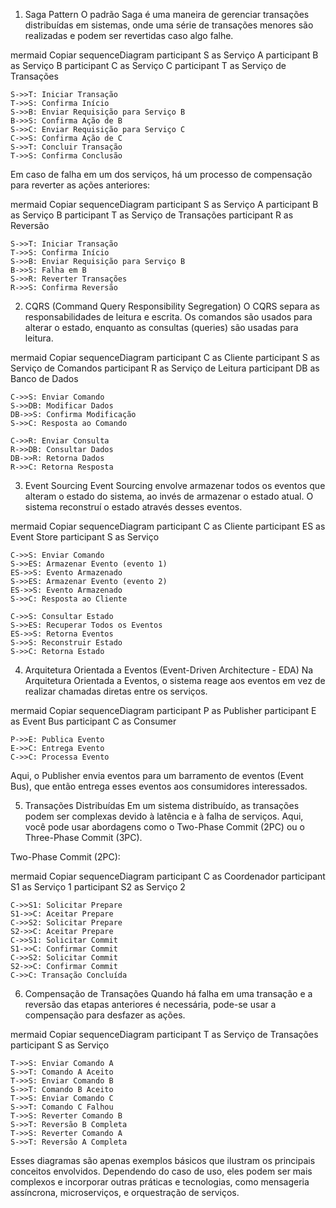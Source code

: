1. Saga Pattern
O padrão Saga é uma maneira de gerenciar transações distribuídas em sistemas, onde uma série de transações menores são realizadas e podem ser revertidas caso algo falhe.

mermaid
Copiar
sequenceDiagram
    participant S as Serviço A
    participant B as Serviço B
    participant C as Serviço C
    participant T as Serviço de Transações

    S->>T: Iniciar Transação
    T->>S: Confirma Início
    S->>B: Enviar Requisição para Serviço B
    B->>S: Confirma Ação de B
    S->>C: Enviar Requisição para Serviço C
    C->>S: Confirma Ação de C
    S->>T: Concluir Transação
    T->>S: Confirma Conclusão
Em caso de falha em um dos serviços, há um processo de compensação para reverter as ações anteriores:

mermaid
Copiar
sequenceDiagram
    participant S as Serviço A
    participant B as Serviço B
    participant T as Serviço de Transações
    participant R as Reversão

    S->>T: Iniciar Transação
    T->>S: Confirma Início
    S->>B: Enviar Requisição para Serviço B
    B->>S: Falha em B
    S->>R: Reverter Transações
    R->>S: Confirma Reversão
2. CQRS (Command Query Responsibility Segregation)
O CQRS separa as responsabilidades de leitura e escrita. Os comandos são usados para alterar o estado, enquanto as consultas (queries) são usadas para leitura.

mermaid
Copiar
sequenceDiagram
    participant C as Cliente
    participant S as Serviço de Comandos
    participant R as Serviço de Leitura
    participant DB as Banco de Dados

    C->>S: Enviar Comando
    S->>DB: Modificar Dados
    DB->>S: Confirma Modificação
    S->>C: Resposta ao Comando

    C->>R: Enviar Consulta
    R->>DB: Consultar Dados
    DB->>R: Retorna Dados
    R->>C: Retorna Resposta
3. Event Sourcing
Event Sourcing envolve armazenar todos os eventos que alteram o estado do sistema, ao invés de armazenar o estado atual. O sistema reconstruí o estado através desses eventos.

mermaid
Copiar
sequenceDiagram
    participant C as Cliente
    participant ES as Event Store
    participant S as Serviço

    C->>S: Enviar Comando
    S->>ES: Armazenar Evento (evento 1)
    ES->>S: Evento Armazenado
    S->>ES: Armazenar Evento (evento 2)
    ES->>S: Evento Armazenado
    S->>C: Resposta ao Cliente

    C->>S: Consultar Estado
    S->>ES: Recuperar Todos os Eventos
    ES->>S: Retorna Eventos
    S->>S: Reconstruir Estado
    S->>C: Retorna Estado
4. Arquitetura Orientada a Eventos (Event-Driven Architecture - EDA)
Na Arquitetura Orientada a Eventos, o sistema reage aos eventos em vez de realizar chamadas diretas entre os serviços.

mermaid
Copiar
sequenceDiagram
    participant P as Publisher
    participant E as Event Bus
    participant C as Consumer

    P->>E: Publica Evento
    E->>C: Entrega Evento
    C->>C: Processa Evento
Aqui, o Publisher envia eventos para um barramento de eventos (Event Bus), que então entrega esses eventos aos consumidores interessados.

5. Transações Distribuídas
Em um sistema distribuído, as transações podem ser complexas devido à latência e à falha de serviços. Aqui, você pode usar abordagens como o Two-Phase Commit (2PC) ou o Three-Phase Commit (3PC).

Two-Phase Commit (2PC):

mermaid
Copiar
sequenceDiagram
    participant C as Coordenador
    participant S1 as Serviço 1
    participant S2 as Serviço 2

    C->>S1: Solicitar Prepare
    S1->>C: Aceitar Prepare
    C->>S2: Solicitar Prepare
    S2->>C: Aceitar Prepare
    C->>S1: Solicitar Commit
    S1->>C: Confirmar Commit
    C->>S2: Solicitar Commit
    S2->>C: Confirmar Commit
    C->>C: Transação Concluída
6. Compensação de Transações
Quando há falha em uma transação e a reversão das etapas anteriores é necessária, pode-se usar a compensação para desfazer as ações.

mermaid
Copiar
sequenceDiagram
    participant T as Serviço de Transações
    participant S as Serviço

    T->>S: Enviar Comando A
    S->>T: Comando A Aceito
    T->>S: Enviar Comando B
    S->>T: Comando B Aceito
    T->>S: Enviar Comando C
    S->>T: Comando C Falhou
    T->>S: Reverter Comando B
    S->>T: Reversão B Completa
    T->>S: Reverter Comando A
    S->>T: Reversão A Completa
Esses diagramas são apenas exemplos básicos que ilustram os principais conceitos envolvidos. Dependendo do caso de uso, eles podem ser mais complexos e incorporar outras práticas e tecnologias, como mensageria assíncrona, microserviços, e orquestração de serviços.
